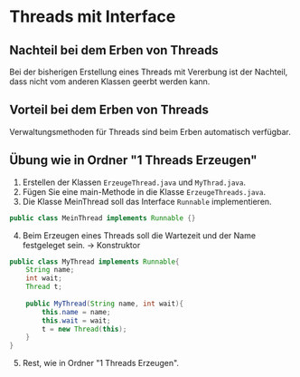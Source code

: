 # Threads mit Interface

## Nachteil bei dem Erben von Threads
Bei der bisherigen Erstellung eines Threads mit Vererbung ist der Nachteil, dass nicht vom anderen Klassen geerbt werden kann.

## Vorteil bei dem Erben von Threads
Verwaltungsmethoden für Threads sind beim Erben automatisch verfügbar.

## Übung wie in Ordner "1 Threads Erzeugen"
1. Erstellen der Klassen `ErzeugeThread.java` und `MyThrad.java`.
2. Fügen Sie eine main-Methode in die Klasse `ErzeugeThreads.java`.
3. Die Klasse MeinThread soll das Interface `Runnable` implementieren.
````java
public class MeinThread implements Runnable {}
````
4. Beim Erzeugen eines Threads soll die Wartezeit und der Name festgeleget sein. -> Konstruktor
````java
public class MyThread implements Runnable{
    String name;
    int wait;
    Thread t;
    
    public MyThread(String name, int wait){
        this.name = name;
        this.wait = wait;
        t = new Thread(this);
    }
}
````

5. Rest, wie in Ordner "1 Threads Erzeugen".